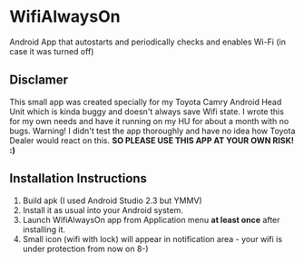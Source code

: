 # WifiAlwaysOn
Android App that autostarts and periodically checks and enables Wi-Fi (in case it was turned off)

## Disclamer
This small app was created specially for my Toyota Camry Android Head Unit which is kinda buggy and doesn't always save Wifi state. 
I wrote this for my own needs and have it running on my HU for about a month with no bugs.
Warning! I didn't test the app thoroughly and have no idea how Toyota Dealer would react on this.
**SO PLEASE USE THIS APP AT YOUR OWN RISK! :)**


## Installation Instructions

1) Build apk (I used Android Studio 2.3 but YMMV)
2) Install it as usual into your Android system.
3) Launch WifiAlwaysOn app from Application menu **at least onсe** after installing it.
4) Small icon (wifi with lock) will appear in notification area - your wifi is under protection from now on 8-)
